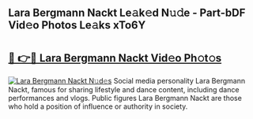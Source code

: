 ## Lara Bergmann Nackt Le𝚊k𝚎d N𝚞𝚍e - Part-bDF Vid𝚎o Photos Le𝚊ks xTo6Y

# <h2><a href="http://fb5mgpr.evod.top/?m=Lara+Bergmann+Nackt">🔗 👉🔴 Lara Bergmann Nackt Vid𝚎o Ph𝚘t𝚘s</a></h2>

[![Lara Bergmann Nackt N𝚞d𝚎s](https://i.imgur.com/8V9OHl7.gif)](http://fb5mgpr.evod.top/?m=Lara+Bergmann+Nackt)
Social media personality Lara Bergmann Nackt, famous for sharing lifestyle and dance content, including dance performances and vlogs. Public figures Lara Bergmann Nackt are those who hold a position of influence or authority in society. 
